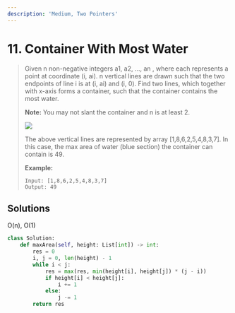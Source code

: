 ```yaml
---
description: 'Medium, Two Pointers'
---
```


# 11. Container With Most Water

> Given n non-negative integers a1, a2, ..., an , where each represents a point at coordinate \(i, ai\). n vertical lines are drawn such that the two endpoints of line i is at \(i, ai\) and \(i, 0\). Find two lines, which together with x-axis forms a container, such that the container contains the most water.
>
> **Note:** You may not slant the container and n is at least 2.
>
> ![](https://s3-lc-upload.s3.amazonaws.com/uploads/2018/07/17/question_11.jpg)
>
> The above vertical lines are represented by array \[1,8,6,2,5,4,8,3,7\]. In this case, the max area of water \(blue section\) the container can contain is 49.
>
> **Example:**
>
> ```text
> Input: [1,8,6,2,5,4,8,3,7]
> Output: 49
> ```

## Solutions

O\(n\), O\(1\)

```python
class Solution:
    def maxArea(self, height: List[int]) -> int:
        res = 0
        i, j = 0, len(height) - 1
        while i < j:
            res = max(res, min(height[i], height[j]) * (j - i))
            if height[i] < height[j]:
                i += 1
            else:
                j -= 1
        return res
```

